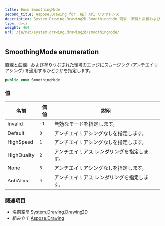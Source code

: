 ```yaml
---
title: Enum SmoothingMode
second_title: Aspose.Drawing for .NET API リファレンス
description: System.Drawing.Drawing2D.SmoothingMode 列挙. 直線と曲線および塗りつぶされた領域のエッジにスムージング アンチエイリアシング を適用するかどうかを指定します
type: docs
weight: 460
url: /ja/net/system.drawing.drawing2d/smoothingmode/
---
```

## SmoothingMode enumeration

直線と曲線、および塗りつぶされた領域のエッジにスムージング (アンチエイリアシング) を適用するかどうかを指定します。

```csharp
public enum SmoothingMode
```

### 値

| 名前 | 価値 | 説明 |
| --- | --- | --- |
| Invalid | `-1` | 無効なモードを指定します。 |
| Default | `0` | アンチエイリアシングなしを指定します。 |
| HighSpeed | `1` | アンチエイリアシングなしを指定します。 |
| HighQuality | `2` | アンチエイリアス レンダリングを指定します。 |
| None | `3` | アンチエイリアシングなしを指定します。 |
| AntiAlias | `4` | アンチエイリアス レンダリングを指定します。 |

### 関連項目

* 名前空間 [System.Drawing.Drawing2D](../../system.drawing.drawing2d/)
* 組み立て [Aspose.Drawing](../../)


